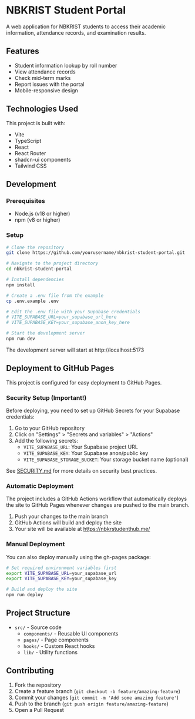 # NBKRIST Student Portal

A web application for NBKRIST students to access their academic information, attendance records, and examination results.

## Features

- Student information lookup by roll number
- View attendance records
- Check mid-term marks
- Report issues with the portal
- Mobile-responsive design

## Technologies Used

This project is built with:

- Vite
- TypeScript
- React
- React Router
- shadcn-ui components
- Tailwind CSS

## Development

### Prerequisites

- Node.js (v18 or higher)
- npm (v8 or higher)

### Setup

```sh
# Clone the repository
git clone https://github.com/yourusername/nbkrist-student-portal.git

# Navigate to the project directory
cd nbkrist-student-portal

# Install dependencies
npm install

# Create a .env file from the example
cp .env.example .env

# Edit the .env file with your Supabase credentials
# VITE_SUPABASE_URL=your_supabase_url_here
# VITE_SUPABASE_KEY=your_supabase_anon_key_here

# Start the development server
npm run dev
```

The development server will start at http://localhost:5173

## Deployment to GitHub Pages

This project is configured for easy deployment to GitHub Pages.

### Security Setup (Important!)

Before deploying, you need to set up GitHub Secrets for your Supabase credentials:

1. Go to your GitHub repository
2. Click on "Settings" > "Secrets and variables" > "Actions"
3. Add the following secrets:
   - `VITE_SUPABASE_URL`: Your Supabase project URL
   - `VITE_SUPABASE_KEY`: Your Supabase anon/public key
   - `VITE_SUPABASE_STORAGE_BUCKET`: Your storage bucket name (optional)

See [SECURITY.md](SECURITY.md) for more details on security best practices.

### Automatic Deployment

The project includes a GitHub Actions workflow that automatically deploys the site to GitHub Pages whenever changes are pushed to the main branch.

1. Push your changes to the main branch
2. GitHub Actions will build and deploy the site
3. Your site will be available at https://nbkrstudenthub.me/

### Manual Deployment

You can also deploy manually using the gh-pages package:

```sh
# Set required environment variables first
export VITE_SUPABASE_URL=your_supabase_url
export VITE_SUPABASE_KEY=your_supabase_key

# Build and deploy the site
npm run deploy
```

## Project Structure

- `src/` - Source code
  - `components/` - Reusable UI components
  - `pages/` - Page components
  - `hooks/` - Custom React hooks
  - `lib/` - Utility functions

## Contributing

1. Fork the repository
2. Create a feature branch (`git checkout -b feature/amazing-feature`)
3. Commit your changes (`git commit -m 'Add some amazing feature'`)
4. Push to the branch (`git push origin feature/amazing-feature`)
5. Open a Pull Request
